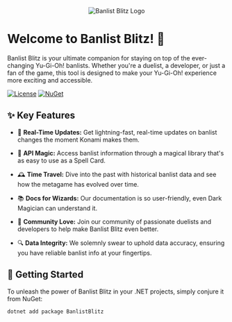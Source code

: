 <div align="center">
  <img src="banlist-blitz-logo.png" alt="Banlist Blitz Logo">
</div>

# Welcome to Banlist Blitz! 🚀

Banlist Blitz is your ultimate companion for staying on top of the ever-changing Yu-Gi-Oh! banlists. Whether you're a duelist, a developer, or just a fan of the game, this tool is designed to make your Yu-Gi-Oh! experience more exciting and accessible.

[![License](https://img.shields.io/badge/license-MIT-blue.svg)](LICENSE)
[![NuGet](https://img.shields.io/nuget/v/BanlistBlitz.svg)](https://www.nuget.org/packages/BanlistBlitz/)

## ✨ Key Features

- 🔄 **Real-Time Updates:** Get lightning-fast, real-time updates on banlist changes the moment Konami makes them.

- 🧩 **API Magic:** Access banlist information through a magical library that's as easy to use as a Spell Card.

- 🕰️ **Time Travel:** Dive into the past with historical banlist data and see how the metagame has evolved over time.

- 📚 **Docs for Wizards:** Our documentation is so user-friendly, even Dark Magician can understand it.

- 👥 **Community Love:** Join our community of passionate duelists and developers to help make Banlist Blitz even better.

- 🔍 **Data Integrity:** We solemnly swear to uphold data accuracy, ensuring you have reliable banlist info at your fingertips.

## 🚀 Getting Started

To unleash the power of Banlist Blitz in your .NET projects, simply conjure it from NuGet:

```bash
dotnet add package BanlistBlitz
